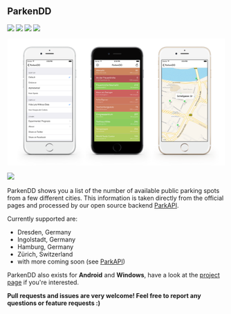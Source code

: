 ## ParkenDD

[![](https://travis-ci.org/kiliankoe/ParkenDD.svg?branch=master)](https://travis-ci.org/kiliankoe/ParkenDD)
[![](https://img.shields.io/github/release/kiliankoe/ParkenDD.svg)](https://github.com/kiliankoe/ParkenDD/releases)
[![](https://img.shields.io/github/issues/kiliankoe/ParkenDD.svg)](https://github.com/kiliankoe/ParkenDD/issues)
[![](https://img.shields.io/badge/license-MIT-333333.svg)](https://github.com/kiliankoe/ParkenDD/blob/master/LICENSE)

![](Resources/screenshot.png)

[![](http://parkendd.kilian.io/images/badge_small.svg)](https://itunes.apple.com/de/app/parkendd/id957165041)

ParkenDD shows you a list of the number of available public parking spots from a few different cities. This information is taken directly from the official pages and processed by our open source backend [ParkAPI](https://github.com/offenesdresden/ParkAPI).

Currently supported are:

 - Dresden, Germany
 - Ingolstadt, Germany
 - Hamburg, Germany
 - Zürich, Switzerland
 - with more coming soon (see [ParkAPI](https://github.com/offenesdresden/ParkAPI))

ParkenDD also exists for **Android** and **Windows**, have a look at the [project page](http://parkendd.de) if you're interested.

**Pull requests and issues are very welcome! Feel free to report any questions or feature requests :)**
